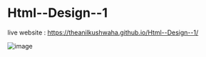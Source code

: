 # Html--Design--1

live website : https://theanilkushwaha.github.io/Html--Design--1/

![image](https://github.com/theanilkushwaha/Html--Design--1/assets/112506910/22dafc3f-9f9d-4d42-983a-a470adc36ad7)
